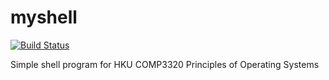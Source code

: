 # myshell
[![Build Status](https://travis-ci.com/LaytonW/myshell.svg?token=koWMU84KrLNtT9bFJ5Lf&branch=master)](https://travis-ci.com/LaytonW/myshell)

Simple shell program for HKU COMP3320 Principles of Operating Systems
